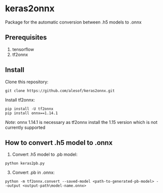 # keras2onnx
Package for the automatic conversion between .h5 models to .onnx

## Prerequisites
1. tensorflow
2. tf2onnx

## Install

Clone this repository: 
```
git clone https://github.com/alesof/keras2onnx.git
```

Install tf2onnx:
```
pip install -U tf2onnx
pip install onnx==1.14.1
```
*Note*: onnx 1.14.1 is necessary as tf2onnx install the 1.15 version which is not currently supported


## How to convert .h5 model to .onnx

1. Convert .h5 model to .pb model:
```
python keras2pb.py
```

3. Convert .pb in .onnx:
```
python -m tf2onnx.convert --saved-model <path-to-generated-pb-model> --output <output-path\model-name.onnx>
``` 
